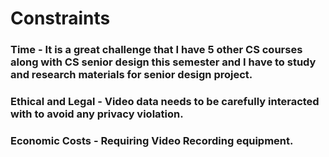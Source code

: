 # Constraints

### Time - It is a great challenge that I have 5 other CS courses along with CS senior design this semester and I have to study and research materials for senior design project.

### Ethical and Legal - Video data needs to be carefully interacted with to avoid any privacy violation.

### Economic Costs - Requiring Video Recording equipment.

